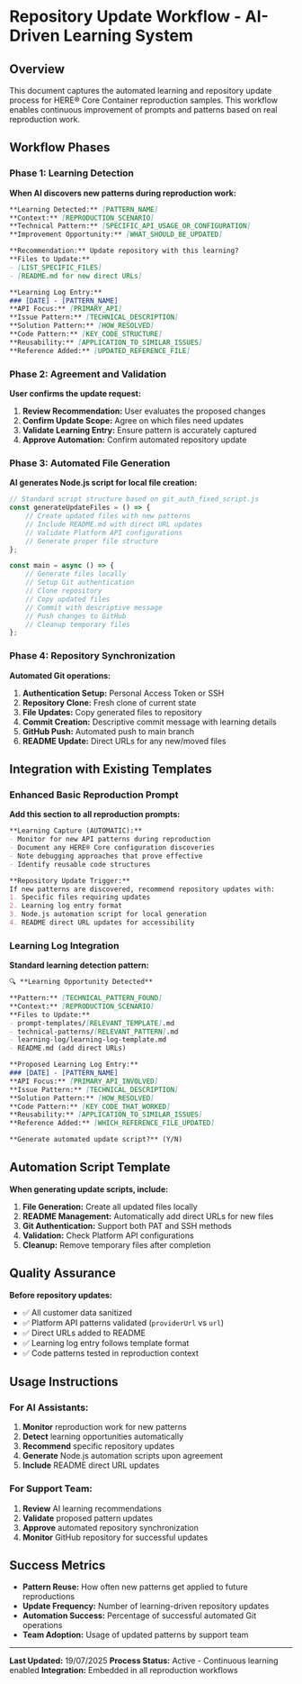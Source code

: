 # Repository Update Workflow - AI-Driven Learning System

## Overview
This document captures the automated learning and repository update process for HERE® Core Container reproduction samples. This workflow enables continuous improvement of prompts and patterns based on real reproduction work.

## Workflow Phases

### Phase 1: Learning Detection
**When AI discovers new patterns during reproduction work:**

```markdown
**Learning Detected:** [PATTERN_NAME]
**Context:** [REPRODUCTION_SCENARIO]
**Technical Pattern:** [SPECIFIC_API_USAGE_OR_CONFIGURATION]
**Improvement Opportunity:** [WHAT_SHOULD_BE_UPDATED]

**Recommendation:** Update repository with this learning?
**Files to Update:**
- [LIST_SPECIFIC_FILES]
- [README.md for new direct URLs]

**Learning Log Entry:**
### [DATE] - [PATTERN_NAME]
**API Focus:** [PRIMARY_API]
**Issue Pattern:** [TECHNICAL_DESCRIPTION]
**Solution Pattern:** [HOW_RESOLVED]
**Code Pattern:** [KEY_CODE_STRUCTURE]
**Reusability:** [APPLICATION_TO_SIMILAR_ISSUES]
**Reference Added:** [UPDATED_REFERENCE_FILE]
```

### Phase 2: Agreement and Validation
**User confirms the update request:**

1. **Review Recommendation:** User evaluates the proposed changes
2. **Confirm Update Scope:** Agree on which files need updates
3. **Validate Learning Entry:** Ensure pattern is accurately captured
4. **Approve Automation:** Confirm automated repository update

### Phase 3: Automated File Generation
**AI generates Node.js script for local file creation:**

```javascript
// Standard script structure based on git_auth_fixed_script.js
const generateUpdateFiles = () => {
    // Create updated files with new patterns
    // Include README.md with direct URL updates
    // Validate Platform API configurations
    // Generate proper file structure
};

const main = async () => {
    // Generate files locally
    // Setup Git authentication
    // Clone repository
    // Copy updated files  
    // Commit with descriptive message
    // Push changes to GitHub
    // Cleanup temporary files
};
```

### Phase 4: Repository Synchronization
**Automated Git operations:**

1. **Authentication Setup:** Personal Access Token or SSH
2. **Repository Clone:** Fresh clone of current state
3. **File Updates:** Copy generated files to repository
4. **Commit Creation:** Descriptive commit message with learning details
5. **GitHub Push:** Automated push to main branch
6. **README Update:** Direct URLs for any new/moved files

## Integration with Existing Templates

### Enhanced Basic Reproduction Prompt
**Add this section to all reproduction prompts:**

```markdown
**Learning Capture (AUTOMATIC):**
- Monitor for new API patterns during reproduction
- Document any HERE® Core configuration discoveries
- Note debugging approaches that prove effective
- Identify reusable code structures

**Repository Update Trigger:**
If new patterns are discovered, recommend repository updates with:
1. Specific files requiring updates
2. Learning log entry format
3. Node.js automation script for local generation
4. README direct URL updates for accessibility
```

### Learning Log Integration
**Standard learning detection pattern:**

```markdown
🔍 **Learning Opportunity Detected**

**Pattern:** [TECHNICAL_PATTERN_FOUND]
**Context:** [REPRODUCTION_SCENARIO]
**Files to Update:** 
- prompt-templates/[RELEVANT_TEMPLATE].md
- technical-patterns/[RELEVANT_PATTERN].md
- learning-log/learning-log-template.md
- README.md (add direct URLs)

**Proposed Learning Log Entry:**
### [DATE] - [PATTERN_NAME]
**API Focus:** [PRIMARY_API_INVOLVED]
**Issue Pattern:** [TECHNICAL_DESCRIPTION]
**Solution Pattern:** [HOW_RESOLVED]
**Code Pattern:** [KEY_CODE_THAT_WORKED]
**Reusability:** [APPLICATION_TO_SIMILAR_ISSUES]
**Reference Added:** [WHICH_REFERENCE_FILE_UPDATED]

**Generate automated update script?** (Y/N)
```

## Automation Script Template
**When generating update scripts, include:**

1. **File Generation:** Create all updated files locally
2. **README Management:** Automatically add direct URLs for new files
3. **Git Authentication:** Support both PAT and SSH methods
4. **Validation:** Check Platform API configurations
5. **Cleanup:** Remove temporary files after completion

## Quality Assurance
**Before repository updates:**

- ✅ All customer data sanitized
- ✅ Platform API patterns validated (`providerUrl` vs `url`)
- ✅ Direct URLs added to README
- ✅ Learning log entry follows template format
- ✅ Code patterns tested in reproduction context

## Usage Instructions

### For AI Assistants:
1. **Monitor** reproduction work for new patterns
2. **Detect** learning opportunities automatically
3. **Recommend** specific repository updates
4. **Generate** Node.js automation scripts upon agreement
5. **Include** README direct URL updates

### For Support Team:
1. **Review** AI learning recommendations
2. **Validate** proposed pattern updates
3. **Approve** automated repository synchronization
4. **Monitor** GitHub repository for successful updates

## Success Metrics
- **Pattern Reuse:** How often new patterns get applied to future reproductions
- **Update Frequency:** Number of learning-driven repository updates
- **Automation Success:** Percentage of successful automated Git operations
- **Team Adoption:** Usage of updated patterns by support team

---

**Last Updated:** 19/07/2025
**Process Status:** Active - Continuous learning enabled
**Integration:** Embedded in all reproduction workflows